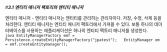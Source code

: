 #***3.1 엔티티 매니저 팩토리와 엔티티 매니저***

엔티티 매니저 - 엔티티 매니저는 엔티티를 관리하는 관리자이다. 저장, 수정, 삭제 등을 처리한다.
            앤티티 매니저는 엔티티 매니저 팩토리에서 가져올 수 있다. 보통 하나의 데이터베이스를 사용하는 애플리케이션은 하나의 엔티티 팩토리 매니저를 생성한다.  
            ```java
            EntityManagerFactory emf = Persistence.createEntityManagerFactory("jpatest");  
            EntityManager em = emf.createEntitymanager();  
            ```